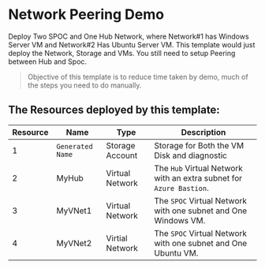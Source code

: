 # Network Peering Demo 

Deploy Two SPOC and One Hub Network, where Network#1 has Windows Server VM and Network#2 Has Ubuntu Server VM. This template would just deploy the Network, Storage and VMs. You still need to setup Peering between Hub and Spoc.

> Objective of this template is to reduce time taken by demo, much of the steps you need to do manually.

## The Resources deployed by this template:

Resource  | Name | Type | Description
----------|------|------|------------
1 | `Generated Name`  | Storage Account | Storage for Both the VM Disk and diagnostic
2 | MyHub | Virtual Network | The `Hub` Virtual Network with an extra subnet for `Azure Bastion`.
3 | MyVNet1 | Virtual Network | The `SPOC` Virtual Network with one subnet and One Windows VM.
4 | MyVNet2 | Virtial Network | The `SPOC` Virtual Network with one subnet and One Ubuntu VM.




